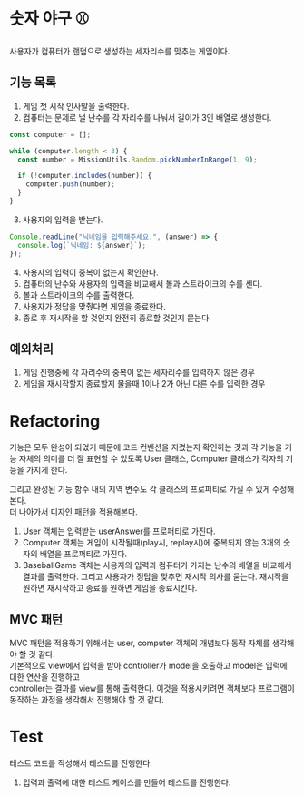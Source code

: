 # 숫자 야구 ⚾

사용자가 컴퓨터가 랜덤으로 생성하는 세자리수를 맞추는 게임이다.

## 기능 목록

1. 게임 첫 시작 인사말을 출력한다.
2. 컴퓨터는 문제로 낼 난수를 각 자리수를 나눠서 길이가 3인 배열로 생성한다.

```javascript
const computer = [];

while (computer.length < 3) {
  const number = MissionUtils.Random.pickNumberInRange(1, 9);

  if (!computer.includes(number)) {
    computer.push(number);
  }
}
```

3. 사용자의 입력을 받는다.

```javascript
Console.readLine("닉네임을 입력해주세요.", (answer) => {
  console.log(`닉네임: ${answer}`);
});
```

4. 사용자의 입력이 중복이 없는지 확인한다.
5. 컴퓨터의 난수와 사용자의 입력을 비교해서 볼과 스트라이크의 수를 센다.
6. 볼과 스트라이크의 수를 출력한다.
7. 사용자가 정답을 맞췄다면 게임을 종료한다.
8. 종료 후 재시작을 할 것인지 완전히 종료할 것인지 묻는다.

## 예외처리

1. 게임 진행중에 각 자리수의 중복이 없는 세자리수를 입력하지 않은 경우
2. 게임을 재시작할지 종료할지 물을때 1이나 2가 아닌 다른 수를 입력한 경우

# Refactoring

기능은 모두 완성이 되었기 때문에 코드 컨벤션을 지켰는지 확인하는 것과 각 기능을 기능 자체의 의미를 더 잘 표현할 수 있도록 User 클래스, Computer 클래스가 각자의 기능을 가지게 한다.

그리고 완성된 기능 함수 내의 지역 변수도 각 클래스의 프로퍼티로 가질 수 있게 수정해본다.  
더 나아가서 디자인 패턴을 적용해본다.

1. User 객체는 입력받는 userAnswer를 프로퍼티로 가진다.
2. Computer 객체는 게임이 시작될때(play시, replay시)에 중복되지 않는 3개의 숫자의 배열을 프로퍼티로 가진다.
3. BaseballGame 객체는 사용자의 입력과 컴퓨터가 가지는 난수의 배열을 비교해서 결과를 출력한다. 그리고 사용자가 정답을 맞추면 재시작 의사를 묻는다. 재시작을 원하면 재시작하고 종료를 원하면 게임을 종료시킨다.

## MVC 패턴

MVC 패턴을 적용하기 위해서는 user, computer 객체의 개념보다 동작 자체를 생각해야 할 것 같다.  
기본적으로 view에서 입력을 받아 controller가 model을 호출하고 model은 입력에 대한 연산을 진행하고  
controller는 결과를 view를 통해 출력한다.
이것을 적용시키려면 객체보다 프로그램이 동작하는 과정을 생각해서 진행해야 할 것 같다.

# Test

테스트 코드를 작성해서 테스트를 진행한다.

1. 입력과 출력에 대한 테스트 케이스를 만들어 테스트를 진행한다.
